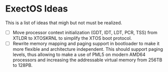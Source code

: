# ExectOS Ideas
This is a list of ideas that migh but not must be realized.

 - [ ] Move processor context initialization (GDT, IDT, LDT, PCR, TSS) from XTLDR to XTOSKRNL to simplify the XTOS boot
       protocol.
 - [ ] Rewrite memory mapping and paging support in bootloader to make it more flexible and architecture independent.
       This should support paging levels, thus allowing to make a use of PML5 on modern AMD64 processors and increasing
       the addressable virtual memory from 256TB to 128PB.
